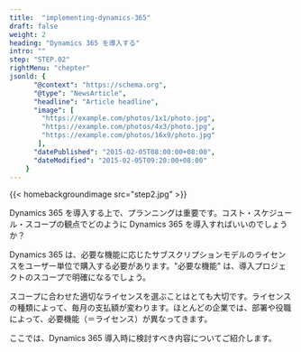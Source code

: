 ```yaml
---
title:  "implementing-dynamics-365"
draft: false
weight: 2
heading: "Dynamics 365 を導入する"
intro: ""
step: "STEP.02"
rightMenu: "chepter"
jsonld: {
      "@context": "https://schema.org",
      "@type": "NewsArticle",
      "headline": "Article headline",
      "image": [
        "https://example.com/photos/1x1/photo.jpg",
        "https://example.com/photos/4x3/photo.jpg",
        "https://example.com/photos/16x9/photo.jpg"
       ],
      "datePublished": "2015-02-05T08:00:00+08:00",
      "dateModified": "2015-02-05T09:20:00+08:00"
    }
---
```


{{< homebackgroundimage src="step2.jpg" >}}

Dynamics 365 を導入する上で、プランニングは重要です。コスト・スケジュール・スコープの観点でどのように Dynamics 365 を導入すればいいのでしょうか？

Dynamics 365 は、必要な機能に応じたサブスクリプションモデルのライセンスをユーザー単位で購入する必要があります。"必要な機能" は、導入プロジェクトのスコープで明確になるでしょう。

スコープに合わせた適切なライセンスを選ぶことはとても大切です。ライセンスの種類によって、毎月の支払額が変わります。ほとんどの企業では、部署や役職によって、必要機能（＝ライセンス）が異なってきます。

ここでは、Dynamics 365 導入時に検討すべき内容についてご紹介します。